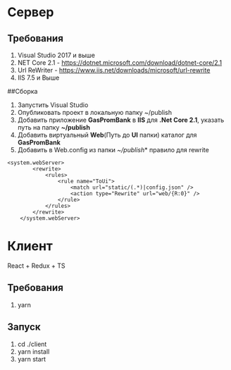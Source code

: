 # Сервер
## Требования
1. Visual Studio 2017 и выше
2. NET Core 2.1 - https://dotnet.microsoft.com/download/dotnet-core/2.1
3. Url ReWriter - https://www.iis.net/downloads/microsoft/url-rewrite
4. IIS 7.5 и Выше

##Сборка

1. Запустить Visual Studio
2. Опубликовать проект в локальную папку ~/publish
3. Добавить приложение **GasPromBank** в **IIS** для **.Net Core 2.1**, указать путь на папку **~/publish**
4. Добавить виртуальный **Web**(Путь до **UI** папки) каталог для **GasPromBank**
5. Добавить в Web.config из папки *~/publish** правило для rewrite
```
<system.webServer>
        <rewrite>
            <rules>
                <rule name="ToUi">
                    <match url="static/(.*)|config.json" />
                    <action type="Rewrite" url="web/{R:0}" />
                </rule>
            </rules>
        </rewrite>
    </system.webServer>
```

# Клиент
React + Redux + TS
## Требования
1. yarn

## Запуск
1. cd ./client
2. yarn install
3. yarn start

